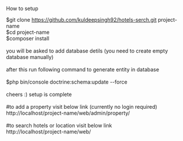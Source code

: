 How to setup

$git clone https://github.com/kuldeepsingh92/hotels-serch.git project-name<br/>
$cd project-name<br/>
$composer install<br/>
<br/>
you will be asked to add database detils (you need to create empty database manually)<br/>
<br/>
after this run following command to generate entity in database<br/>
<br/>
$php bin/console doctrine:schema:update --force<br/>
<br/>
cheers :) setup is complete<br/>
<br/>
#to add a property visit below link (currently no login required)<br/>
http://localhost/project-name/web/admin/property/<br/>
<br/>
#to search hotels or location visit below link<br/>
http://localhost/project-name/web/<br/>
